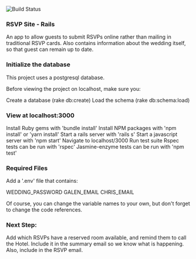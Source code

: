 ![Build Status](https://codeship.com/projects/1602c260-6420-0136-f3cd-761b5b8f694f/status?branch=master)

### RSVP Site - Rails

An app to allow guests to submit RSVPs online rather than mailing in traditional RSVP cards.  Also contains information about the wedding itself, so that guest can remain up to date.

### Initialize the database
This project uses a postgresql database.

Before viewing the project on localhost, make sure you:

Create a database (rake db:create)
Load the schema (rake db:schema:load)

### View at localhost:3000
Install Ruby gems with 'bundle install'
Install NPM packages with 'npm install' or 'yarn install'
Start a rails server with 'rails s'
Start a javascript server with 'npm start'
Navigate to localhost/3000
Run test suite
Rspec tests can be run with 'rspec'
Jasmine-enzyme tests can be run with 'npm test'

### Required Files

Add a '.env' file that contains:

WEDDING_PASSWORD
GALEN_EMAIL
CHRIS_EMAIL

Of course, you can change the variable names to your own, but don't forget to change the code references.

### Next Step:

Add which RSVPs have a reserved room available, and remind them to call the Hotel.  Include it in the summary email so we know what is happening.  Also, include in the RSVP email.

